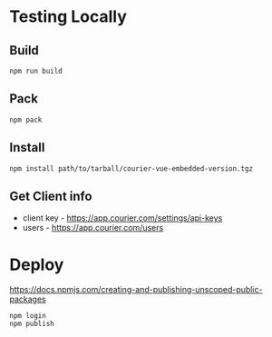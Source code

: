 # Testing Locally

## Build
```
npm run build
```

## Pack
```
npm pack
```

## Install
```
npm install path/to/tarball/courier-vue-embedded-version.tgz
```

## Get Client info
- client key - https://app.courier.com/settings/api-keys
- users - https://app.courier.com/users

# Deploy
https://docs.npmjs.com/creating-and-publishing-unscoped-public-packages

```
npm login
npm publish
```